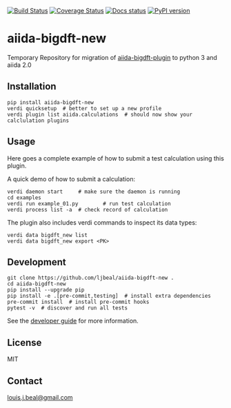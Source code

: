 [![Build Status][ci-badge]][ci-link]
[![Coverage Status][cov-badge]][cov-link]
[![Docs status][docs-badge]][docs-link]
[![PyPI version][pypi-badge]][pypi-link]

# aiida-bigdft-new

Temporary Repository for migration of [aiida-bigdft-plugin](https://github.com/ljbeal/aiida-bigdft-plugin) to python 3 and aiida 2.0

## Installation

```shell
pip install aiida-bigdft-new
verdi quicksetup  # better to set up a new profile
verdi plugin list aiida.calculations  # should now show your calclulation plugins
```


## Usage

Here goes a complete example of how to submit a test calculation using this plugin.

A quick demo of how to submit a calculation:
```shell
verdi daemon start     # make sure the daemon is running
cd examples
verdi run example_01.py        # run test calculation
verdi process list -a  # check record of calculation
```

The plugin also includes verdi commands to inspect its data types:
```shell
verdi data bigdft_new list
verdi data bigdft_new export <PK>
```

## Development

```shell
git clone https://github.com/ljbeal/aiida-bigdft-new .
cd aiida-bigdft-new
pip install --upgrade pip
pip install -e .[pre-commit,testing]  # install extra dependencies
pre-commit install  # install pre-commit hooks
pytest -v  # discover and run all tests
```

See the [developer guide](http://aiida-bigdft-new.readthedocs.io/en/latest/developer_guide/index.html) for more information.

## License

MIT
## Contact

louis.j.beal@gmail.com


[ci-badge]: https://github.com/ljbeal/aiida-bigdft-new/workflows/ci/badge.svg?branch=master
[ci-link]: https://github.com/ljbeal/aiida-bigdft-new/actions
[cov-badge]: https://coveralls.io/repos/github/ljbeal/aiida-bigdft-new/badge.svg?branch=master
[cov-link]: https://coveralls.io/github/ljbeal/aiida-bigdft-new?branch=master
[docs-badge]: https://readthedocs.org/projects/aiida-bigdft-new/badge
[docs-link]: http://aiida-bigdft-new.readthedocs.io/
[pypi-badge]: https://badge.fury.io/py/aiida-bigdft-new.svg
[pypi-link]: https://badge.fury.io/py/aiida-bigdft-new
